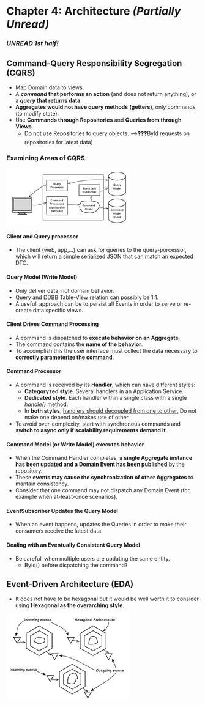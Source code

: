 # Chapter 4: Architecture *(Partially Unread)*

### *UNREAD 1st half!*

## Command-Query Responsibility Segregation (CQRS)

- Map Domain data to views.
- A ***command* that performs an action** (and does not return anything), or a ***query* that returns data**.
- **Aggregates would not have query methods** **(getters)**, only commands (to modify state). 
- Use **Commands through Repositories** and **Queries from through Views**.
  - Do not use Repositories to query objects. -->❓❓❓ById requests on repositories for latest data)

### Examining Areas of CQRS

![image-20210428084715765](assets/4-Architecture/image-20210428084715765.png)

#### Client and Query processor

- The client (web, app,...) can ask for queries to the query-porcessor, which will return a simple serialized JSON that can match an expected DTO.

#### Query Model (Write Model)

- Only deliver data, not domain behavior. 
- Query and DDBB Table-View relation can possibly be 1:1.
- A usefull approach can be to persist all Events in order to serve or re-create data specific views.  

#### Client Drives Command Processing

- A command is dispatched to **execute behavior on an Aggregate**. 
- The command contains the **name of the behavior**.
- To accomplish this the user interface must collect the data necessary to **correctly parameterize the command**.

#### Command Processor

- A command is received by its **Handler**, which can have different styles:
  - **Categoryzed style**. Several handlers in an Application Service.
  - **Dedicated style**. Each handler within a single class with a single *handle()* method. 
  - In **both styles**, <u>handlers should decoupled from one to other.</u> Do not make one depend on/makes use of other.
- To avoid over-complexity, start with synchronous commands and **switch to async only if scalability requirements demand it**.

#### Command Model (or Write Model) executes behavior

- When the Command Handler completes, **a single Aggregate instance has been updated and a Domain Event has been published** by the repository. 
- These **events may cause the synchronization of other Aggregates** to mantain consistency.
- Consider that one command may not dispatch any Domain Event (for example when at-least-once scenarios).

#### EventSubscriber Updates the Query Model

- When an event happens, updates the Queries in order to make their consumers receive the latest data.

#### Dealing with an Eventually Consistent Query Model

- Be carefull when multiple users are updating the same entity.
  - ById() before dispatching the command?

## Event-Driven Architecture (EDA)

- It does not have to be hexagonal but it would be well worth it to consider using **Hexagonal as the overarching style**.

![image-20210428172253973](assets/4-Architecture/image-20210428172253973.png)